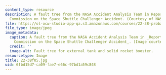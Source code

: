 ```yaml
---
content_type: resource
description: A fault tree from the NASA Accident Analysis Team in Report of the Presidential
  Commission on the Space Shuttle Challenger Accident. (Courtesy of NASA.)
file: https://ol-ocw-studio-app-qa.s3.amazonaws.com/courses/22-38-probability-and-its-applications-to-reliability-quality-control-and-risk-assessment-fall-2005/6fbd15d7ca09fae7e66c97bd1a59c848_22-38f05.jpg
file_type: image/jpeg
image_metadata:
  caption: A fault tree from the NASA Accident Analysis Team in _Report of the Presidential
    Commission on the Space Shuttle Challenger Accident_. (Image courtesy of [NASA](http://www.nasa.gov/).)
  credit: ''
  image-alt: Fault tree for external tank and solid rocket booster.
resourcetype: Image
title: 22-38f05.jpg
uid: 6fbd15d7-ca09-fae7-e66c-97bd1a59c848
---
```

